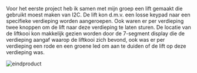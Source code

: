 Voor het eerste project heb ik samen met mijn groep een lift gemaakt die gebruikt moest maken van I2C. De lift kon d.m.v. een losse keypad naar een specifieke verdieping worden aangeroepen. Ook waren er per verdieping twee knoppen om de lift naar deze verdieping te laten sturen. 
De locatie van de liftkooi kon makkelijk gezien worden door de 7-segment display die de verdieping aangaf waarop de liftkooi zich bevond, ook was er per verdieping een rode en een groene led om aan te duiden of de lift op deze verdieping was.

![eindproduct](https://user-images.githubusercontent.com/90836552/235890231-010d9986-7cf5-43fa-85fe-63bcc47f701e.jpg)
